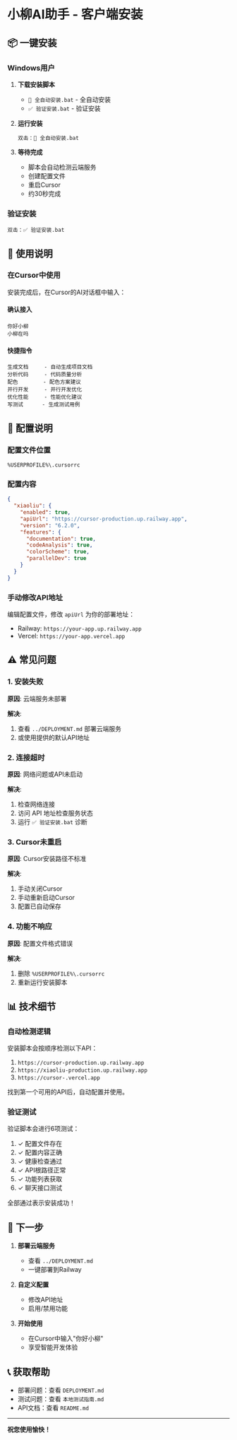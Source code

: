 # 小柳AI助手 - 客户端安装

## 📦 一键安装

### Windows用户

1. **下载安装脚本**
   - `🚀 全自动安装.bat` - 全自动安装
   - `✅ 验证安装.bat` - 验证安装

2. **运行安装**
   ```
   双击：🚀 全自动安装.bat
   ```

3. **等待完成**
   - 脚本会自动检测云端服务
   - 创建配置文件
   - 重启Cursor
   - 约30秒完成

### 验证安装

```
双击：✅ 验证安装.bat
```

## 🎯 使用说明

### 在Cursor中使用

安装完成后，在Cursor的AI对话框中输入：

#### 确认接入
```
你好小柳
小柳在吗
```

#### 快捷指令
```
生成文档     - 自动生成项目文档
分析代码     - 代码质量分析
配色        - 配色方案建议
并行开发     - 并行开发优化
优化性能     - 性能优化建议
写测试      - 生成测试用例
```

## 🔧 配置说明

### 配置文件位置
```
%USERPROFILE%\.cursorrc
```

### 配置内容
```json
{
  "xiaoliu": {
    "enabled": true,
    "apiUrl": "https://cursor-production.up.railway.app",
    "version": "6.2.0",
    "features": {
      "documentation": true,
      "codeAnalysis": true,
      "colorScheme": true,
      "parallelDev": true
    }
  }
}
```

### 手动修改API地址

编辑配置文件，修改 `apiUrl` 为你的部署地址：
- Railway: `https://your-app.up.railway.app`
- Vercel: `https://your-app.vercel.app`

## ⚠️ 常见问题

### 1. 安装失败
**原因**: 云端服务未部署

**解决**:
1. 查看 `../DEPLOYMENT.md` 部署云端服务
2. 或使用提供的默认API地址

### 2. 连接超时
**原因**: 网络问题或API未启动

**解决**:
1. 检查网络连接
2. 访问 API 地址检查服务状态
3. 运行 `✅ 验证安装.bat` 诊断

### 3. Cursor未重启
**原因**: Cursor安装路径不标准

**解决**:
1. 手动关闭Cursor
2. 手动重新启动Cursor
3. 配置已自动保存

### 4. 功能不响应
**原因**: 配置文件格式错误

**解决**:
1. 删除 `%USERPROFILE%\.cursorrc`
2. 重新运行安装脚本

## 📊 技术细节

### 自动检测逻辑

安装脚本会按顺序检测以下API：
1. `https://cursor-production.up.railway.app`
2. `https://xiaoliu-production.up.railway.app`
3. `https://cursor-.vercel.app`

找到第一个可用的API后，自动配置并使用。

### 验证测试

验证脚本会进行6项测试：
1. ✓ 配置文件存在
2. ✓ 配置内容正确
3. ✓ 健康检查通过
4. ✓ API根路径正常
5. ✓ 功能列表获取
6. ✓ 聊天接口测试

全部通过表示安装成功！

## 🚀 下一步

1. **部署云端服务**
   - 查看 `../DEPLOYMENT.md`
   - 一键部署到Railway

2. **自定义配置**
   - 修改API地址
   - 启用/禁用功能

3. **开始使用**
   - 在Cursor中输入"你好小柳"
   - 享受智能开发体验

## 📞 获取帮助

- 部署问题：查看 `DEPLOYMENT.md`
- 测试问题：查看 `本地测试指南.md`
- API文档：查看 `README.md`

---

**祝您使用愉快！**

